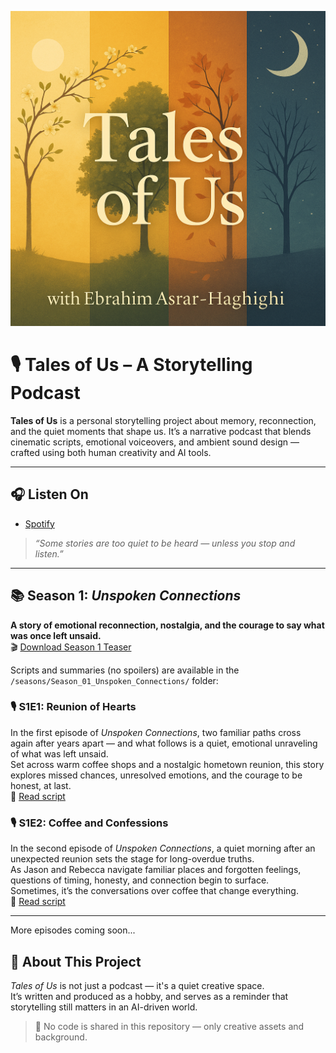 ![Tales of Us Cover](Cover.png)

# 🎙️ Tales of Us – A Storytelling Podcast

**Tales of Us** is a personal storytelling project about memory, reconnection, and the quiet moments that shape us. It’s a narrative podcast that blends cinematic scripts, emotional voiceovers, and ambient sound design — crafted using both human creativity and AI tools.

---

## 🎧 Listen On
- [Spotify](https://open.spotify.com/show/7ImgY7lwV9mrYWkTNNikTx)

> *“Some stories are too quiet to be heard — unless you stop and listen.”*

---

## 📚 Season 1: *Unspoken Connections*

**A story of emotional reconnection, nostalgia, and the courage to say what was once left unsaid.**  
🎬 [Download Season 1 Teaser](seasons/Season_01_Unspoken_Connections/S01_Teaser.mp4)

Scripts and summaries (no spoilers) are available in the  
`/seasons/Season_01_Unspoken_Connections/` folder:



### 🎙️ S1E1: Reunion of Hearts
In the first episode of *Unspoken Connections*, two familiar paths cross again after years apart — and what follows is a quiet, emotional unraveling of what was left unsaid.  
Set across warm coffee shops and a nostalgic hometown reunion, this story explores missed chances, unresolved emotions, and the courage to be honest, at last.  
📄 [Read script](seasons/Season_01_Unspoken_Connections/S01_E01_Reunion%20of%20Hearts.txt)



### 🎙️ S1E2: Coffee and Confessions
In the second episode of *Unspoken Connections*, a quiet morning after an unexpected reunion sets the stage for long-overdue truths.  
As Jason and Rebecca navigate familiar places and forgotten feelings, questions of timing, honesty, and connection begin to surface.  
Sometimes, it’s the conversations over coffee that change everything.  
📄 [Read script](seasons/Season_01_Unspoken_Connections/S01_E02_Coffee%20and%20Confessions.txt)

---

More episodes coming soon...


## 🌟 About This Project

*Tales of Us* is not just a podcast — it's a quiet creative space.  
It’s written and produced as a hobby, and serves as a reminder that storytelling still matters in an AI-driven world.

> 📝 No code is shared in this repository — only creative assets and background.
